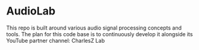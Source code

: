 # AudioLab
This repo is built around various audio signal processing concepts and tools. The plan for this code base is to continuously develop it alongside its YouTube partner channel: CharlesZ Lab
